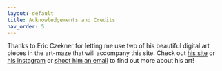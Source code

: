 ```yaml
---
layout: default
title: Acknowledgements and Credits
nav_order: 5
---
```


Thanks to Eric Czekner for letting me use two of his beautiful digital art pieces in the art-maze that will accompany this site.
Check out [his site](www.whatericdoes.art) or [his instagram](https://www.instagram.com/eric.czekner/) or [shoot him an email](eric.czekner@gmail.com) to find out more about his art!

